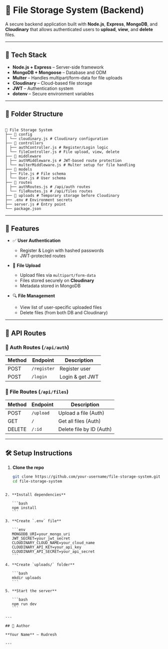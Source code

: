 # 📁 File Storage System (Backend)

A secure backend application built with **Node.js**, **Express**, **MongoDB**, and **Cloudinary** that allows authenticated users to **upload**, **view**, and **delete** files.

---

## 🔧 Tech Stack

- **Node.js + Express** – Server-side framework
- **MongoDB + Mongoose** – Database and ODM
- **Multer** – Handles multipart/form-data for file uploads
- **Cloudinary** – Cloud-based file storage
- **JWT** – Authentication system
- **dotenv** – Secure environment variables

---

## 📂 Folder Structure

```

📁 File Storage System
├── 📁 config
│ └── cloudinary.js # Cloudinary configuration
├── 📁 controllers
│ ├── authController.js # Register/Login logic
│ └── fileController.js # File upload, view, delete
├── 📁 middleware
│ ├── authMiddleware.js # JWT-based route protection
│ └── multerMiddleware.js # Multer setup for file handling
├── 📁 models
│ ├── File.js # File schema
│ └── User.js # User schema
├── 📁 routes
│ ├── authRoutes.js # /api/auth routes
│ └── fileRoutes.js # /api/files routes
├── 📁 uploads # Temporary storage before Cloudinary
├── .env # Environment secrets
├── server.js # Entry point
└── package.json

```

---

## 🔐 Features

- ✅ **User Authentication**

  - Register & Login with hashed passwords
  - JWT-protected routes

- 📁 **File Upload**

  - Upload files via `multipart/form-data`
  - Files stored securely on **Cloudinary**
  - Metadata stored in MongoDB

- 🔍 **File Management**
  - View list of user-specific uploaded files
  - Delete files (from both DB and Cloudinary)

---

## 🧪 API Routes

### 👤 Auth Routes (`/api/auth`)

| Method | Endpoint    | Description     |
| ------ | ----------- | --------------- |
| POST   | `/register` | Register user   |
| POST   | `/login`    | Login & get JWT |

### 📁 File Routes (`/api/files`)

| Method | Endpoint  | Description              |
| ------ | --------- | ------------------------ |
| POST   | `/upload` | Upload a file (Auth)     |
| GET    | `/`       | Get all files (Auth)     |
| DELETE | `/:id`    | Delete file by ID (Auth) |

---

## 🛠️ Setup Instructions

1. **Clone the repo**
   ```bash
   git clone https://github.com/your-username/file-storage-system.git
   cd file-storage-system
   ```

````

2. **Install dependencies**

   ```bash
   npm install
   ```

3. **Create `.env` file**

   ```env
   MONGODB_URI=your_mongo_uri
   JWT_SECRET=your_jwt_secret
   CLOUDINARY_CLOUD_NAME=your_cloud_name
   CLOUDINARY_API_KEY=your_api_key
   CLOUDINARY_API_SECRET=your_api_secret
   ```

4. **Create `uploads/` folder**

   ```bash
   mkdir uploads
   ```

5. **Start the server**

   ```bash
   npm run dev
   ```

---

## 🚀 Author

**Your Name** – Rudresh

---
````
